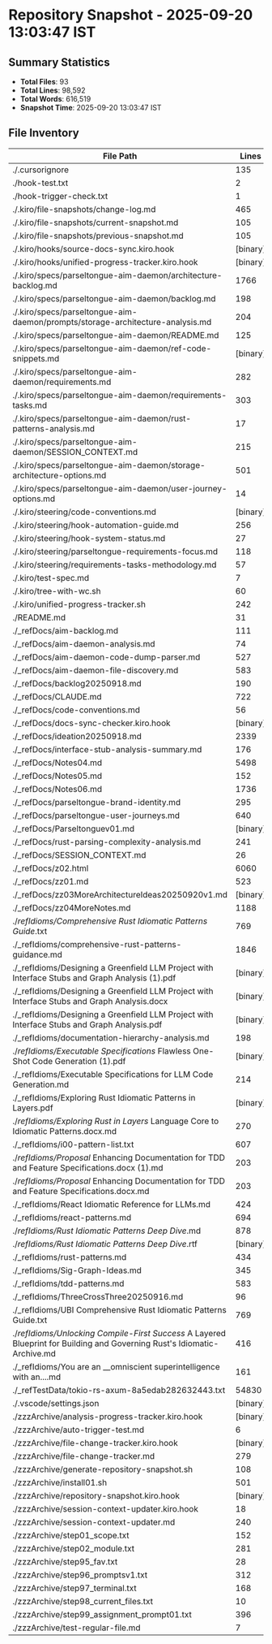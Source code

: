 # Repository Snapshot - 2025-09-20 13:03:47 IST

## Summary Statistics
- **Total Files**: 93
- **Total Lines**: 98,592
- **Total Words**: 616,519
- **Snapshot Time**: 2025-09-20 13:03:47 IST

## File Inventory

| File Path | Lines | Words | Size |
|-----------|-------|-------|------|
| ./.cursorignore | 135 | 202 | 1.7K |
| ./hook-test.txt | 2 | 19 | 124 |
| ./hook-trigger-check.txt | 1 | 12 | 113 |
| ./.kiro/file-snapshots/change-log.md | 465 | 1417 | 11K |
| ./.kiro/file-snapshots/current-snapshot.md | 105 | 987 | 6.7K |
| ./.kiro/file-snapshots/previous-snapshot.md | 105 | 987 | 6.7K |
| ./.kiro/hooks/source-docs-sync.kiro.hook | [binary] | [binary] | 1.8K |
| ./.kiro/hooks/unified-progress-tracker.kiro.hook | [binary] | [binary] | 545 |
| ./.kiro/specs/parseltongue-aim-daemon/architecture-backlog.md | 1766 | 8881 | 72K |
| ./.kiro/specs/parseltongue-aim-daemon/backlog.md | 198 | 1427 | 12K |
| ./.kiro/specs/parseltongue-aim-daemon/prompts/storage-architecture-analysis.md | 204 | 881 | 7.2K |
| ./.kiro/specs/parseltongue-aim-daemon/README.md | 125 | 566 | 5.3K |
| ./.kiro/specs/parseltongue-aim-daemon/ref-code-snippets.md | [binary] | [binary] | 0 |
| ./.kiro/specs/parseltongue-aim-daemon/requirements.md | 282 | 3683 | 26K |
| ./.kiro/specs/parseltongue-aim-daemon/requirements-tasks.md | 303 | 2458 | 17K |
| ./.kiro/specs/parseltongue-aim-daemon/rust-patterns-analysis.md | 17 | 101 | 740 |
| ./.kiro/specs/parseltongue-aim-daemon/SESSION_CONTEXT.md | 215 | 1059 | 8.4K |
| ./.kiro/specs/parseltongue-aim-daemon/storage-architecture-options.md | 501 | 2147 | 17K |
| ./.kiro/specs/parseltongue-aim-daemon/user-journey-options.md | 14 | 84 | 571 |
| ./.kiro/steering/code-conventions.md | [binary] | [binary] | 0 |
| ./.kiro/steering/hook-automation-guide.md | 256 | 1274 | 11K |
| ./.kiro/steering/hook-system-status.md | 27 | 115 | 912 |
| ./.kiro/steering/parseltongue-requirements-focus.md | 118 | 742 | 5.6K |
| ./.kiro/steering/requirements-tasks-methodology.md | 57 | 259 | 2.2K |
| ./.kiro/test-spec.md | 7 | 38 | 217 |
| ./.kiro/tree-with-wc.sh | 60 | 411 | 2.7K |
| ./.kiro/unified-progress-tracker.sh | 242 | 1138 | 9.4K |
| ./README.md | 31 | 115 | 973 |
| ./_refDocs/aim-backlog.md | 111 | 694 | 5.4K |
| ./_refDocs/aim-daemon-analysis.md | 74 | 566 | 4.2K |
| ./_refDocs/aim-daemon-code-dump-parser.md | 527 | 1565 | 17K |
| ./_refDocs/aim-daemon-file-discovery.md | 583 | 1545 | 16K |
| ./_refDocs/backlog20250918.md | 190 | 773 | 5.9K |
| ./_refDocs/CLAUDE.md | 722 | 4120 | 32K |
| ./_refDocs/code-conventions.md | 56 | 290 | 2.0K |
| ./_refDocs/docs-sync-checker.kiro.hook | [binary] | [binary] | 1.5K |
| ./_refDocs/ideation20250918.md | 2339 | 8402 | 76K |
| ./_refDocs/interface-stub-analysis-summary.md | 176 | 1398 | 11K |
| ./_refDocs/Notes04.md | 5498 | 22845 | 201K |
| ./_refDocs/Notes05.md | 152 | 1560 | 11K |
| ./_refDocs/Notes06.md | 1736 | 33368 | 270K |
| ./_refDocs/parseltongue-brand-identity.md | 295 | 1296 | 9.8K |
| ./_refDocs/parseltongue-user-journeys.md | 640 | 2766 | 22K |
| ./_refDocs/Parseltonguev01.md | [binary] | [binary] | 0 |
| ./_refDocs/rust-parsing-complexity-analysis.md | 241 | 1172 | 8.4K |
| ./_refDocs/SESSION_CONTEXT.md | 26 | 120 | 830 |
| ./_refDocs/z02.html | 6060 | 295759 | 5.2M |
| ./_refDocs/zz01.md | 523 | 9178 | 66K |
| ./_refDocs/zz03MoreArchitectureIdeas20250920v1.md | [binary] | [binary] | 2.5M |
| ./_refDocs/zz04MoreNotes.md | 1188 | 14961 | 112K |
| ./_refIdioms/Comprehensive Rust Idiomatic Patterns Guide_.txt | 769 | 12536 | 90K |
| ./_refIdioms/comprehensive-rust-patterns-guidance.md | 1846 | 5140 | 51K |
| ./_refIdioms/Designing a Greenfield LLM Project with Interface Stubs and Graph Analysis (1).pdf | [binary] | [binary] | 81K |
| ./_refIdioms/Designing a Greenfield LLM Project with Interface Stubs and Graph Analysis.docx | [binary] | [binary] | 30K |
| ./_refIdioms/Designing a Greenfield LLM Project with Interface Stubs and Graph Analysis.pdf | [binary] | [binary] | 81K |
| ./_refIdioms/documentation-hierarchy-analysis.md | 198 | 1170 | 8.9K |
| ./_refIdioms/Executable Specifications_ Flawless One-Shot Code Generation (1).pdf | [binary] | [binary] | 83K |
| ./_refIdioms/Executable Specifications for LLM Code Generation.md | 214 | 4231 | 33K |
| ./_refIdioms/Exploring Rust Idiomatic Patterns in Layers.pdf | [binary] | [binary] | 613K |
| ./_refIdioms/Exploring Rust in Layers_ Language Core to Idiomatic Patterns.docx.md | 270 | 12621 | 97K |
| ./_refIdioms/i00-pattern-list.txt | 607 | 2069 | 18K |
| ./_refIdioms/Proposal_ Enhancing Documentation for TDD and Feature Specifications.docx (1).md | 203 | 3756 | 28K |
| ./_refIdioms/Proposal_ Enhancing Documentation for TDD and Feature Specifications.docx.md | 203 | 3756 | 28K |
| ./_refIdioms/React Idiomatic Reference for LLMs.md | 424 | 8120 | 58K |
| ./_refIdioms/react-patterns.md | 694 | 1980 | 20K |
| ./_refIdioms/Rust Idiomatic Patterns Deep Dive_.md | 878 | 12280 | 95K |
| ./_refIdioms/Rust Idiomatic Patterns Deep Dive_.rtf | [binary] | [binary] | 5.9M |
| ./_refIdioms/rust-patterns.md | 434 | 1302 | 12K |
| ./_refIdioms/Sig-Graph-Ideas.md | 345 | 1359 | 11K |
| ./_refIdioms/tdd-patterns.md | 583 | 1784 | 20K |
| ./_refIdioms/ThreeCrossThree20250916.md | 96 | 787 | 5.3K |
| ./_refIdioms/UBI Comprehensive Rust Idiomatic Patterns Guide.txt | 769 | 12536 | 90K |
| ./_refIdioms/Unlocking _Compile-First Success__ A Layered Blueprint for Building and Governing Rust's Idiomatic-Archive.md | 416 | 5927 | 47K |
| ./_refIdioms/You are an __omniscient superintelligence with an....md | 161 | 2182 | 16K |
| ./_refTestData/tokio-rs-axum-8a5edab282632443.txt | 54830 | 156578 | 1.6M |
| ./.vscode/settings.json | [binary] | [binary] | 44 |
| ./zzzArchive/analysis-progress-tracker.kiro.hook | [binary] | [binary] | 867 |
| ./zzzArchive/auto-trigger-test.md | 6 | 37 | 226 |
| ./zzzArchive/file-change-tracker.kiro.hook | [binary] | [binary] | 1.1K |
| ./zzzArchive/file-change-tracker.md | 279 | 1182 | 9.2K |
| ./zzzArchive/generate-repository-snapshot.sh | 108 | 537 | 4.1K |
| ./zzzArchive/install01.sh | 501 | 1386 | 13K |
| ./zzzArchive/repository-snapshot.kiro.hook | [binary] | [binary] | 1.4K |
| ./zzzArchive/session-context-updater.kiro.hook | 18 | 123 | 1.3K |
| ./zzzArchive/session-context-updater.md | 240 | 1048 | 8.1K |
| ./zzzArchive/step01_scope.txt | 152 | 480 | 3.3K |
| ./zzzArchive/step02_module.txt | 281 | 861 | 8.3K |
| ./zzzArchive/step95_fav.txt | 28 | 29 | 242 |
| ./zzzArchive/step96_promptsv1.txt | 312 | 1445 | 9.9K |
| ./zzzArchive/step97_terminal.txt | 168 | 626 | 4.5K |
| ./zzzArchive/step98_current_files.txt | 10 | 10 | 218 |
| ./zzzArchive/step99_assignment_prompt01.txt | 396 | 1674 | 13K |
| ./zzzArchive/test-regular-file.md | 7 | 39 | 228 |
